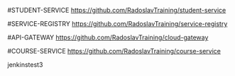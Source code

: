 
#STUDENT-SERVICE
https://github.com/RadoslavTraining/student-service

#SERVICE-REGISTRY
https://github.com/RadoslavTraining/service-registry

#API-GATEWAY
https://github.com/RadoslavTraining/cloud-gateway

#COURSE-SERVICE
https://github.com/RadoslavTraining/course-service

jenkinstest3
